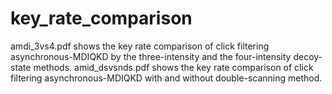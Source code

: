 # key_rate_comparison
amdi_3vs4.pdf shows the key rate comparison  of click filtering asynchronous-MDIQKD by the three-intensity and the four-intensity decoy-state methods.
amid_dsvsnds.pdf shows the key rate comparison of click filtering asynchronous-MDIQKD with and without double-scanning method.
